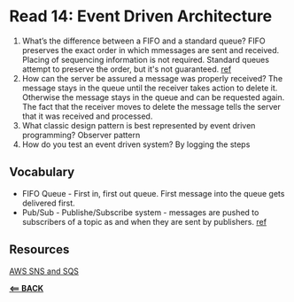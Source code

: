 # Read 14: Event Driven Architecture

1. What’s the difference between a FIFO and a standard queue?
 FIFO preserves the exact order in which mmessages are sent and received. Placing of sequencing information is not required.
 Standard queues attempt to preserve the order, but it's not guaranteed. [ref](https://aws.amazon.com/sqs/faqs/)
2. How can the server be assured a message was properly received?
   The message stays in the queue until the receiver takes action to delete it. Otherwise the message stays in the queue and can be requested again. The fact that the receiver moves to delete the message tells the server that it was received and processed.
3. What classic design pattern is best represented by event driven programming?
   Observer pattern
4. How do you test an event driven system?
   By logging the steps


## Vocabulary

- FIFO Queue - First in, first out queue. First message into the queue gets delivered first.
- Pub/Sub - Publishe/Subscribe system - messages are pushed to subscribers of a topic as and when they are sent by publishers. [ref](https://medium.com/awesome-cloud/aws-difference-between-sqs-and-sns-61a397bf76c5)

## Resources

[AWS SNS and SQS](https://www.youtube.com/watch?v=mXk0MNjlO7A)



[**<== BACK**](401-toc.md)